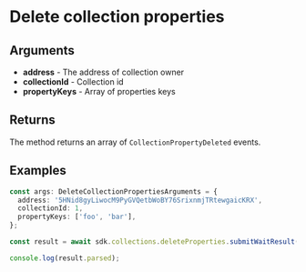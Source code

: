 # Delete collection properties

## Arguments

- **address** - The address of collection owner
- **collectionId** - Collection id
- **propertyKeys** - Array of properties keys

## Returns

The method returns an array of `CollectionPropertyDeleted` events.

## Examples

```ts
const args: DeleteCollectionPropertiesArguments = {
  address: '5HNid8gyLiwocM9PyGVQetbWoBY76SrixnmjTRtewgaicKRX',
  collectionId: 1,
  propertyKeys: ['foo', 'bar'],
};

const result = await sdk.collections.deleteProperties.submitWaitResult(args);

console.log(result.parsed);
```
